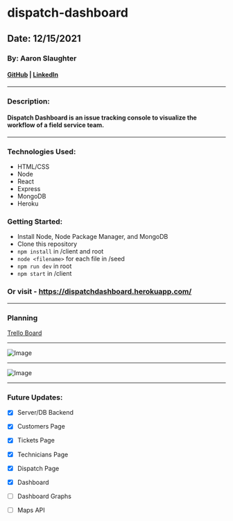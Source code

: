 # dispatch-dashboard
## Date: 12/15/2021
### By: Aaron Slaughter

#### [GitHub](https://github.com/aaronslaughter) | [LinkedIn](https://www.linkedin.com/in/aaron-slaughter1/)
***

### Description:

#### Dispatch Dashboard is an issue tracking console to visualize the workflow of a field service team.
***
### Technologies Used:
* HTML/CSS
* Node
* React
* Express
* MongoDB
* Heroku

### Getting Started:
* Install Node, Node Package Manager, and MongoDB
* Clone this repository
* `npm install` in /client and root
* `node <filename>` for each file in /seed
* `npm run dev` in root
* `npm start` in /client

### Or visit - https://dispatchdashboard.herokuapp.com/
***

### Planning
[Trello Board](https://trello.com/b/1KCllJH3/dispatch-dashboard)
***
![Image](https://i.imgur.com/E980xap.png)
***
![Image](https://i.imgur.com/8RfLKNK.png)

***
### Future Updates:
- [x] Server/DB Backend
- [x] Customers Page
- [x] Tickets Page
- [x] Technicians Page
- [x] Dispatch Page
- [x] Dashboard
- [ ] Dashboard Graphs
- [ ] Maps API

